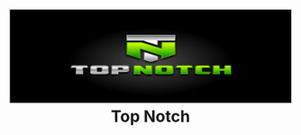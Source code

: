 <h1 align="center">
  <a>
    <img src="https://github.com/Shruti2511/Top_notch/blob/main/StudyX/images/cover.png" alt="logo" width="500" height="166">
  </a>
  <br>
  Top Notch
</h1>
